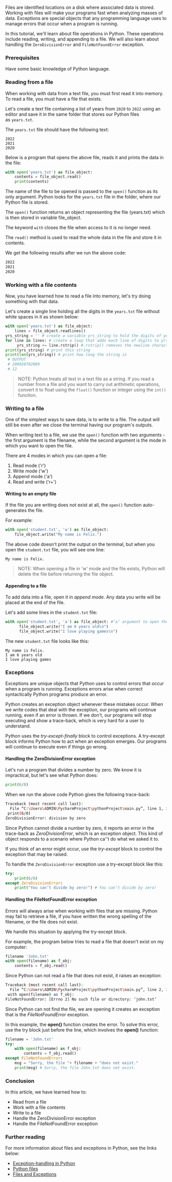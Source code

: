 
Files are identified locations on a disk where associated data is stored. Working with files will make your programs fast when analyzing masses of data. Exceptions are special objects that any programming language uses to manage errors that occur when a program is running.

In this tutorial, we'll learn about file operations in Python. These operations include reading, writing, and appending to a file. We will also learn about handling the `ZeroDivisionError` and `FileNotFoundError` exception.

### Prerequisites
Have some basic knowledge of Python language.

### Reading from a file
When working with data from a text file, you must first read it into memory. To read a file, you must have a file that exists.

Let's create a text file containing a list of years from `2020` to `2022` using an editor and save it in the same folder that stores our Python files as `years.txt`.

The `years.txt` file should have the following text:

```
2022
2021
2020
```

Below is a program that opens the above file, reads it and prints the data in the file:

```python
with open('years.txt') as file_object:
    contents = file_object.read()
    print(contents)
```

The name of the file to be opened is passed to the `open()` function as its only argument. Python looks for the `years.txt` file in the folder, where our Python file is stored.

The `open()` function returns an object representing the file (years.txt) which is then stored in  variable file_object.

The keyword `with` closes the file when access to it is no longer need.

The `read()` method is used to read the whole data in the file and store it in contents.

We get the following results after we run the above code:

```bash
2022
2021
2020
```

### Working with a file contents
Now, you have learned how to read a file into memory, let's try doing something with that data.

Let's create a single line holding all the digits in the `years.txt` file without white spaces in it as shown below:

```python
with open('years.txt') as file_object:
    lines = file_object.readlines()
yrs_string = '' # create a variable yrs_string to hold the digits of years
for line in lines: # create a loop that adds each line of digits to yrs_string
     yrs_string += line.rstrip() #.rstrip() removes the newline character from each line
print(yrs_string) # print this string
print(len(yrs_string)) # print how long the string is 
 # OUTPUT
 # 209020702089
 # 12
```

> NOTE: Python treats all text in a text file as a string. If you read a number from a file and you want to carry out arithmetic operations, convert it to float using the `float()` function or integer using the `int()` function.

### Writing to a file
One of the simplest ways to save data, is to write to a file. The output will still be even after we close the terminal having our program's outputs.

When writing text to a file, we use the `open()` function with two arguments - the first argument is the filename, while the second argument is the mode in which you want to open the file.

There are 4 modes in which you can open a file:
1. Read mode ('r')
2. Write mode ('w')
3. Append mode ('a')
4. Read and write ('r+')

#### Writing to an empty file
If the file you are writing does not exist at all, the `open()` function auto-generates the file.

For example:

```python
with open('student.txt', 'w') as file_object:
    file_object.write("My name is Felix.")
```

The above code doesn't print the output on the terminal, but when you open the `student.txt` file, you will see one line:

```
My name is Felix.
```

> NOTE: When opening a file in 'w' mode and the file exists, Python will delete the file before returning the file object.

#### Appending to a file
To add data into a file, open it in *append mode*. Any data you write will be placed at the end of the file.

Let's add some lines in the `student.txt` file:

```python
with open('student.txt', 'a') as file_object: #’a’ argument to open the file for appending
      file_object.write("I am 6 years old\n")
      file_object.write("I love playing games\n")
```

The new `student.txt` file looks like this:

```
My name is Felix.
I am 6 years old
I love playing games
```

### Exceptions
Exceptions are unique objects that Python uses to control errors that occur when a program is running. Exceptions errors arise when correct syntactically Python programs produce an error.

Python creates an exception object whenever these mistakes occur. When we write codes that deal with the exception, our programs will continue running, even if an error is thrown. If we don't, our programs will stop executing and show a trace-back, which is very hard for a user to understand.

Python uses the *try-except-finally* block to control exceptions. A try-except block informs Python how to act when an exception emerges. Our programs will continue to execute even if things go wrong.

#### Handling the ZeroDivisionError exception
Let's run a program that divides a number by zero. We know it is impractical, but let's see what Python does:

```python
print(6/0)
```

When we run the above code Python gives the following trace-back:

```bash
Traceback (most recent call last):
  File “C:\Users\ADMIN\PycharmProject\pythonProject\main.py”, line 1, in <module>
 print(6/0)
ZeroDivisionError: division by zero
```

Since Python cannot divide a number by zero, it reports an error in the trace-back as *ZeroDivisionError*, which is an exception object. This kind of object responds to a scenario where Python ca'’t do what we asked it to.

If you think of an error might occur, use the *try-except* block to control the exception that may be raised.

To handle the `ZeroDivisionError` exception use a try-except block like this:

```python
try:
    print(6/0)
except ZeroDivisionError:
    print("You can’t divide by zero!") # You can’t divide by zero!
```

#### Handling the FileNotFoundError exception
Errors will always arise when working with files that are missing. Python may fail to retrieve a file, if you have written the wrong spelling of the filename, or the file does not exist.

We handle this situation by applying the try-except block.

For example, the program below tries to read a file that doesn't exist on my computer:

```python
filename 'John.txt'
with open(filename) as f_obj:
    contents = f_obj.read()
```

Since Python can not read a file that does not exist, it raises an exception:

```bash
Traceback (most recent call last):
  File “C:\Users\ADMIN\PycharmProject\pythonProject\main.py”, line 2, in <module>
 with open(filename) as f_obj:
FileNotFoundError: [Errno 2] No such file or directory: ‘john.txt’
```

Since Python can not find the file, we are opening it creates an exception that is the *FileNotFoundError* exception.

In this example, the **open()** function creates the error. To solve this error, use the try block just before the line, which involves the **open()** function:

```python
filename = 'John.txt'
try:
    with open(filename) as f_obj:
        contents = f_obj.read()
except FileNotFoundError:
    msg = "Sorry, the file "+ filename + "does not exist."
    print(msg) # Sorry, the file John.txt does not exist.
```

### Conclusion
In this article, we have learned how to:
- Read from a file
- Work with a file contents
- Write to a file
- Handle the ZeroDivisionError exception
- Handle the FileNotFoundError exception

### Further reading
For more information about files and exceptions in Python, see the links below:
- [Exception-handling in Python](https://www.programiz.com/python-programming/exception-handling)
- [Python files](https://www.tutorialspoint.com/python/python_files_io.htm)
- [Files and Exceptions](https://www.softcover.io/read/e4cd0fd9/conversational-python/ch6_files_excepts)
